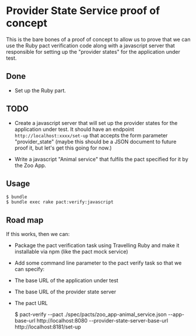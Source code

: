 # Provider State Service proof of concept

This is the bare bones of a proof of concept to allow us to prove that we can use the Ruby pact verification code along with a javascript server that responsible for setting up the "provider states" for the application under test.

## Done

* Set up the Ruby part.

## TODO

* Create a javascript server that will set up the provider states for the application under test. It should have an endpoint `http://localhost:xxxx/set-up` that accepts the form parameter "provider_state" (maybe this should be a JSON document to future proof it, but let's get this going for now.)

* Write a javascript "Animal service" that fulfils the pact specified for it by the Zoo App.

## Usage

    $ bundle
    $ bundle exec rake pact:verify:javascript

## Road map

If this works, then we can:

* Package the pact verification task using Travelling Ruby and make it installable via npm (like the pact mock service)
* Add some command line parameter to the pact verify task so that we can specify:
 * The base URL of the application under test
 * The base URL of the provider state server
 * The pact URL

    $ pact-verify --pact ./spec/pacts/zoo_app-animal_service.json --app-base-url http://localhost:8080 --provider-state-server-base-url http://localhost:8181/set-up
